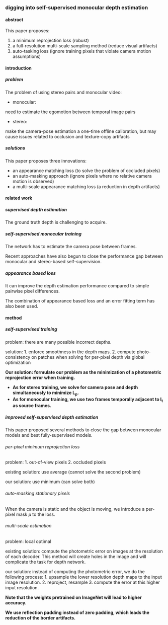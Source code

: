### digging into self-supervised monocular depth estimation

####  abstract

This paper proposes:

1. a minimum reprojection loss (robust)
2. a full-resolution multi-scale sampling method (reduce visual artifacts)
3. auto-tasking loss (ignore training pixels that violate camera motion assumptions)

#### introduction

##### problem

The problem of using stereo pairs and monocular video:

- monocular: 

need to estimate the egomotion between temporal image pairs

- stereo:

make the camera-pose estimation a one-time offline calibration, but may cause issues related to occlusion and texture-copy artifacts

##### solutions

This paper proposes three innovations:

- an appearance matching loss (to solve the problem of occluded pixels)
- an auto-masking approach (ignore pixels where no relative camera motion is observed)
- a multi-scale appearance matching loss (a reduction in depth artifacts)

#### related work

##### supervised depth estimation

The ground truth depth is challenging to acquire.

##### self-supervised monocular training

The network has to estimate the camera pose between frames.

Recent approaches have also begun to close the performance gap between monocular and stereo-based self-supervision.

##### appearance based loss

It can improve the depth estimation performance compared to simple pairwise pixel differences.

The combination of appearance based loss and an error fitting term has also been used.

#### method

##### self-supervised training

problem: there are many possible incorrect depths.

solution: 1. enforce smoothness in the depth maps.          2. compute photo-consistency on patches when solving for per-pixel depth via global optimization
          
**Our solution: formulate our problem as the minimization of a photometric reprojection error when training.**

- **As for stereo training, we solve for camera pose and depth simultaneously to minimize L<sub>p</sub>.**
- **As for monocular training, we use two frames temporally adjacent to I<sub>t</sub> as source frames.**

##### improved self-supervised depth estimation

This paper proposed several methods to close the gap between monocular models and best fully-supervised models.

###### per-pixel minimum reprojection loss

problem: 1. out-of-view pixels  2. occluded pixels

existing solution: use average (cannot solve the second problem)

our solution: use minimum (can solve both)

###### auto-masking stationary pixels

When the camera is static and the object is moving, we introduce a per-pixel mask *μ* to the loss.

###### multi-scale estimation

problem: local optimal 

existing solution: compute the photometric error on images at the resolution of each decoder.
This method will create holes in the image and will complicate the task for depth network.

our solution: instead of computing the photometric error, we do the following process: 1. upsample the lower resolution depth maps to the input image resolution. 2. reproject, resample  3. compute the error at this higher input resolution.

**Note that the weights pretrained on ImageNet will lead to higher accuracy.**

**We use reflection padding instead of zero padding, which leads the reduction of the border artifacts.**


































